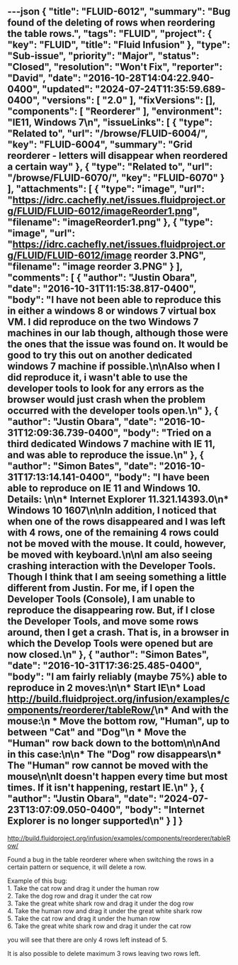 ---json
{
  "title": "FLUID-6012",
  "summary": "Bug found of the deleting of rows when reordering the table rows.",
  "tags": "FLUID",
  "project": {
    "key": "FLUID",
    "title": "Fluid Infusion"
  },
  "type": "Sub-issue",
  "priority": "Major",
  "status": "Closed",
  "resolution": "Won't Fix",
  "reporter": "David",
  "date": "2016-10-28T14:04:22.940-0400",
  "updated": "2024-07-24T11:35:59.689-0400",
  "versions": [
    "2.0"
  ],
  "fixVersions": [],
  "components": [
    "Reorderer"
  ],
  "environment": "IE11, Windows 7\n",
  "issueLinks": [
    {
      "type": "Related to",
      "url": "/browse/FLUID-6004/",
      "key": "FLUID-6004",
      "summary": "Grid reorderer - letters will disappear when reordered a certain way"
    },
    {
      "type": "Related to",
      "url": "/browse/FLUID-6070/",
      "key": "FLUID-6070"
    }
  ],
  "attachments": [
    {
      "type": "image",
      "url": "https://idrc.cachefly.net/issues.fluidproject.org/FLUID/FLUID-6012/imageReorder1.png",
      "filename": "imageReorder1.png"
    },
    {
      "type": "image",
      "url": "https://idrc.cachefly.net/issues.fluidproject.org/FLUID/FLUID-6012/image reorder 3.PNG",
      "filename": "image reorder 3.PNG"
    }
  ],
  "comments": [
    {
      "author": "Justin Obara",
      "date": "2016-10-31T11:15:38.817-0400",
      "body": "I have not been able to reproduce this in either a windows 8 or windows 7 virtual box VM. I did reproduce on the two Windows 7 machines in our lab though, although those were the ones that the issue was found on. It would be good to try this out on another dedicated windows 7 machine if possible.\n\nAlso when I did reproduce it, i wasn't able to use the developer tools to look for any errors as the browser would just crash when the problem occurred with the developer tools open.\n"
    },
    {
      "author": "Justin Obara",
      "date": "2016-10-31T12:09:36.739-0400",
      "body": "Tried on a third dedicated Windows 7 machine with IE 11, and was able to reproduce the issue.\n"
    },
    {
      "author": "Simon Bates",
      "date": "2016-10-31T17:13:14.141-0400",
      "body": "I have been able to reproduce on IE 11 and Windows 10. Details:&#x20;\n\n* Internet Explorer 11.321.14393.0\n* Windows 10 1607\n\nIn addition, I noticed that when one of the rows disappeared and I was left with 4 rows, one of the remaining 4 rows could not be moved with the mouse. It could, however, be moved with keyboard.\n\nI am also seeing crashing interaction with the Developer Tools. Though I think that I am seeing something a little different from Justin. For me, if I open the Developer Tools (Console), I am unable to reproduce the disappearing row. But, if I close the Developer Tools, and move some rows around, then I get a crash. That is, in a browser in which the Develop Tools were opened but are now closed.\n"
    },
    {
      "author": "Simon Bates",
      "date": "2016-10-31T17:36:25.485-0400",
      "body": "I am fairly reliably (maybe 75%) able to reproduce in 2 moves:\n\n* Start IE\n* Load <http://build.fluidproject.org/infusion/examples/components/reorderer/tableRow/>\n* And with the mouse:\n  * Move the bottom row, \"Human\", up to between \"Cat\" and \"Dog\"\n  * Move the \"Human\" row back down to the bottom\n\nAnd in this case:\n\n* The \"Dog\" row disappears\n* The \"Human\" row cannot be moved with the mouse\n\nIt doesn't happen every time but most times. If it isn't happening, restart IE.\n"
    },
    {
      "author": "Justin Obara",
      "date": "2024-07-23T13:07:09.050-0400",
      "body": "Internet Explorer is no longer supported\n"
    }
  ]
}
---
<http://build.fluidproject.org/infusion/examples/components/reorderer/tableRow/>

Found a bug in the table reorderer  where when switching the rows in a certain pattern or sequence, it will delete a row.

Example of this bug:\
1\. Take the cat row and drag it under the human row\
2\. Take the dog row and drag it under the cat row \
3\. Take the great white shark row and drag it under the dog row\
4\. Take the human row and drag it under the great white shark row\
5\. Take the cat row and drag it under the human row \
6\. Take the great white shark row and drag it under the cat row

you will see that there are only 4 rows left instead of 5.

It is also possible to delete maximum 3 rows leaving two rows left.

        